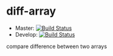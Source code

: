 # diff-array

* Master: [![Build Status](https://travis-ci.org/elmerbulthuis/diff-array.png?branch=master)](https://travis-ci.org/elmerbulthuis/angular-hal)
* Develop: [![Build Status](https://travis-ci.org/elmerbulthuis/diff-array.png?branch=develop)](https://travis-ci.org/elmerbulthuis/angular-hal)


compare difference between two arrays
